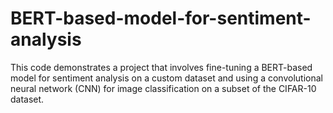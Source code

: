 # BERT-based-model-for-sentiment-analysis
This code demonstrates a project that involves fine-tuning a BERT-based model for sentiment analysis on a custom dataset and using a convolutional neural network (CNN) for image classification on a subset of the CIFAR-10 dataset. 
